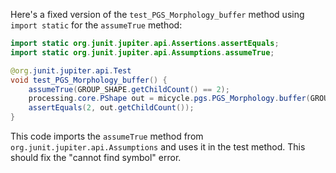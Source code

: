 Here's a fixed version of the `test_PGS_Morphology_buffer` method using `import static` for the `assumeTrue` method:

```java
import static org.junit.jupiter.api.Assertions.assertEquals;
import static org.junit.jupiter.api.Assumptions.assumeTrue;

@org.junit.jupiter.api.Test
void test_PGS_Morphology_buffer() {
    assumeTrue(GROUP_SHAPE.getChildCount() == 2);
    processing.core.PShape out = micycle.pgs.PGS_Morphology.buffer(GROUP_SHAPE, -1);
    assertEquals(2, out.getChildCount());
}
```

This code imports the `assumeTrue` method from `org.junit.jupiter.api.Assumptions` and uses it in the test method. This should fix the "cannot find symbol" error.